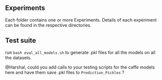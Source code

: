 ## Experiments
Each folder contains one or more Experiments. Details of each experiment can be found in the respective directories.

## Test suite
run `bash eval_all_models.sh` to generate .pkl files for all the models on all the datasets.

@Harshal, could you add calls to your testing scripts for the caffe models here and have them save .pkl files to `Prediction_Pickles` ?
